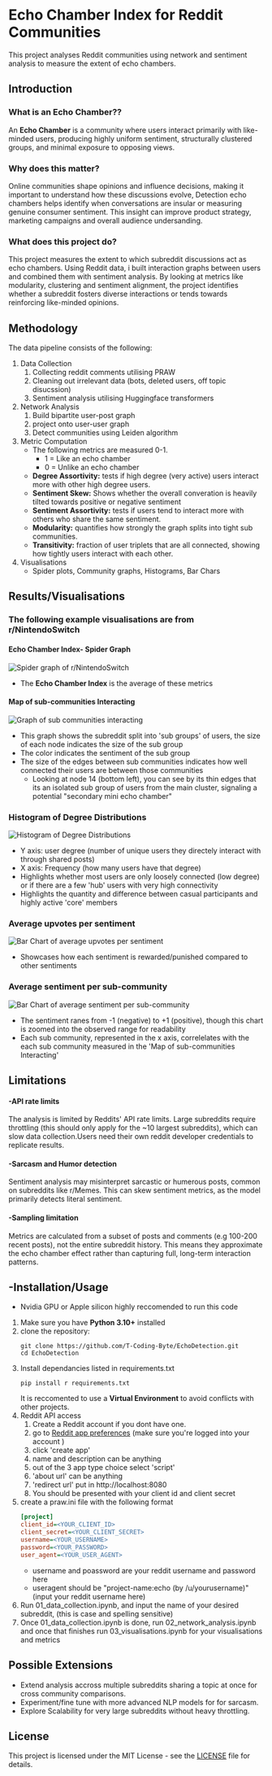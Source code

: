 # Echo Chamber Index for Reddit Communities

This project analyses Reddit communities using network and sentiment analysis to measure the extent of echo chambers.

## Introduction
### What is an Echo Chamber??

An **Echo Chamber** is a community where users interact primarily with like-minded users, producing highly uniform sentiment, structurally clustered groups, and minimal exposure to opposing views.

### Why does this matter?

Online communities shape opinions and influence decisions, making it important to understand how these discussions evolve, Detection echo chambers helps identify when conversations are insular or measuring genuine consumer sentiment. This insight can improve product strategy, marketing campaigns and overall audience undersanding. 

### What does this project do?

This project measures the extent to which subreddit discussions act as echo chambers. Using Reddit data, i built interaction graphs between users and combined them with sentiment analysis. By looking at metrics like modularity, clustering and sentiment alignment, the project identifies whether a subreddit fosters diverse interactions or tends towards reinforcing like-minded opinions.

## Methodology

The data pipeline consists of the following:

1. Data Collection
    1. Collecting reddit comments utilising PRAW
    2. Cleaning out irrelevant data (bots, deleted users, off topic disucssion)
    3. Sentiment analysis utilising Huggingface transformers
2. Network Analysis
    1. Build bipartite user-post graph
    2. project onto user-user graph
    3. Detect communities using Leiden algorithm
3. Metric Computation
    - The following metrics are measured 0-1.
        - 1 = Like an echo chamber
        - 0 = Unlike an echo chamber
    - **Degree Assortivity:** tests if high degree (very active) users interact more with other high degree users. 
    - **Sentiment Skew:**  Shows whether the overall converation is heavily tilted towards positive or negative sentiment
    - **Sentiment Assortivity:** tests if users tend to interact more with others who share the same sentiment. 
    - **Modularity:** quantifies how strongly the graph splits into tight sub communities. 
    - **Transitivity:** fraction of user triplets that are all connected, showing how tightly users interact with each other.
4. Visualisations
    - Spider plots, Community graphs, Histograms, Bar Chars

## Results/Visualisations

### The following example visualisations are from r/NintendoSwitch
#### Echo Chamber Index- Spider Graph 
![Spider graph of r/NintendoSwitch](Images/spider_graph.png)
- The **Echo Chamber Index** is the average of these metrics

####  Map of sub-communities Interacting
![Graph of sub communities interacting](Images/Community_graph.png)
- This graph shows the subreddit split into 'sub groups' of users, the size of each node indicates the size of the sub group
- The color indicates the sentiment of the sub group
- The size of the edges between sub communities indicates how well connected their users are between those communities
    - Looking at node 14 (bottom left), you can see by its thin edges that its an isolated sub group of users from the main cluster, signaling a potential "secondary mini echo chamber" 

### Histogram of Degree Distributions
![Histogram of Degree Distributions](Images/Degree_hist.png)
- Y axis: user degree (number of unique users they directely interact with through shared posts)
- X axis: Frequency (how many users have that degree)
- Highlights whether most users are only loosely connected (low degree) or if there are a few 'hub' users with very high connectivity
- Highlights the quantity and difference between casual participants and highly active 'core' members

### Average upvotes per sentiment
![Bar Chart of average upvotes per sentiment](Images/Sentiment_upvotes.png)
- Showcases how each sentiment is rewarded/punished compared to other sentiments

### Average sentiment per sub-community
![Bar Chart of average sentiment per sub-community](Images/Sub_Community_Sentiment.png)
-  The sentiment ranes from -1 (negative) to +1 (positive), though this chart is zoomed into the observed range for readability
- Each sub community, represented in the x axis, correlelates with the each sub community measured in the 'Map of sub-communities Interacting'

## Limitations
#### -API rate limits
The analysis is limited by Reddits' API rate limits. Large subreddits require throttling (this should only apply for the ~10 largest subreddits), which can slow data collection.Users need their own reddit developer credentials to replicate results.
#### -Sarcasm and Humor detection
Sentiment analysis may misinterpret sarcastic or humerous posts, common on subreddits like r/Memes. This can skew sentiment metrics, as the model primarily detects literal sentiment.
#### -Sampling limitation
Metrics are calculated from a subset of posts and comments (e.g 100-200 recent posts), not the entire subreddit history. This means they approximate the echo chamber effect rather than capturing full, long-term interaction patterns.

## -Installation/Usage
* Nvidia GPU or Apple silicon highly reccomended to run this code
1. Make sure you have **Python 3.10+** installed
2. clone the repository:
    ```
    git clone https://github.com/T-Coding-Byte/EchoDetection.git
    cd EchoDetection
    ```
3. Install dependancies listed in requirements.txt
    ```
    pip install r requirements.txt
    ```
    It is reccomented to use a **Virtual Environment** to avoid conflicts with other projects.
4. Reddit API access
    1. Create a Reddit account if you dont have one.
    2. go to [Reddit app preferences](https://www.reddit.com/prefs/apps) (make sure you're logged into your account )
    3. click 'create app'
    4. name and description can be anything
    5. out of the 3 app type choice select 'script'
    6. 'about url' can be anything
    7. 'redirect url' put in http://localhost:8080
    8. You should be presented with your client id and client secret
5. create a praw.ini file with the following format
    ```ini
    [project]
    client_id=<YOUR_CLIENT_ID>
    client_secret=<YOUR_CLIENT_SECRET>
    username=<YOUR_USERNAME>
    password=<YOUR_PASSWORD>
    user_agent=<YOUR_USER_AGENT>
    ```
    - username and poassword are your reddit username and password here
    - useragent should be "project-name:echo (by /u/yourusername)" (input your reddit username here)
6. Run 01_data_collection.ipynb, and input the name of your desired subreddit, (this is case and spelling sensitive)
7. Once 01_data_collection.ipynb is done, run 02_network_analysis.ipynb and once that finishes run 03_visualisations.ipynb for your visualisations and metrics

## Possible Extensions
- Extend analysis accross multiple subreddits sharing a topic at once for cross community comparisons. 
- Experiment/fine tune with more advanced NLP models for for sarcasm.
- Explore Scalability for very large subreddits without heavy throttling.

## License

This project is licensed under the MIT License - see the [LICENSE](LICENSE) file for details.
